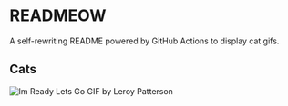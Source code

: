 # READMEOW

A self-rewriting README powered by GitHub Actions to display cat gifs.

## Cats

![Im Ready Lets Go GIF by Leroy Patterson](https://media4.giphy.com/media/CjmvTCZf2U3p09Cn0h/200.gif?cid=9acd02da0s7iiri48f3aat6vnxxeavu0fmgsrli6a9vg75rx&ep=v1_gifs_search&rid=200.gif&ct=g)
